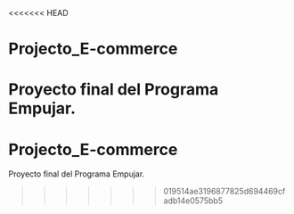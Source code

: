 <<<<<<< HEAD
# Projecto_E-commerce
Proyecto final del Programa Empujar.
=======
# Projecto_E-commerce
Proyecto final del Programa Empujar.
>>>>>>> 019514ae3196877825d694469cfadb14e0575bb5
